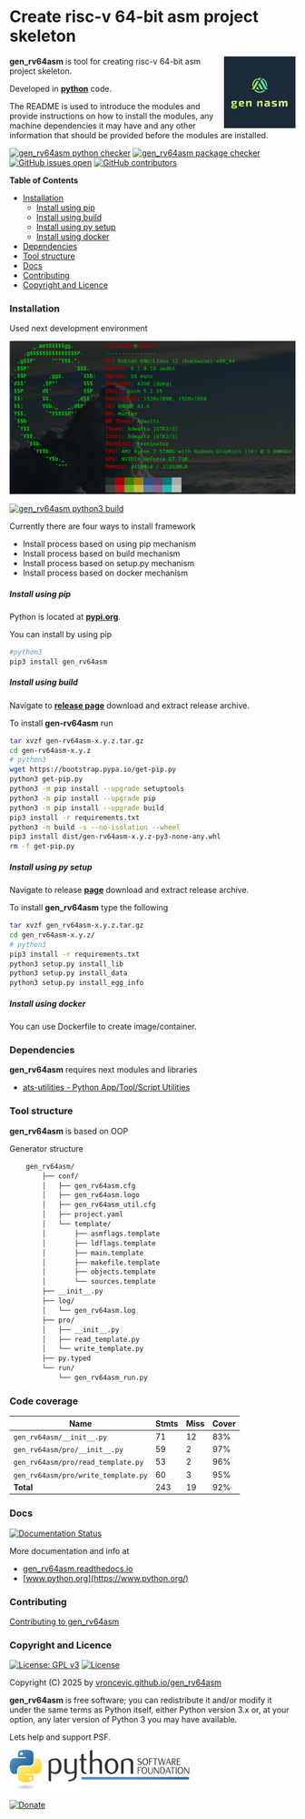 # Create risc-v 64-bit asm project skeleton

<img align="right" src="https://raw.githubusercontent.com/vroncevic/gen_rv64asm/dev/docs/gen_rv64asm_logo.png" width="25%">

**gen_rv64asm** is tool for creating risc-v 64-bit asm project skeleton.

Developed in **[python](https://www.python.org/)** code.

The README is used to introduce the modules and provide instructions on
how to install the modules, any machine dependencies it may have and any
other information that should be provided before the modules are installed.

[![gen_rv64asm python checker](https://github.com/vroncevic/gen_rv64asm/actions/workflows/gen_rv64asm_python_checker.yml/badge.svg)](https://github.com/vroncevic/gen_rv64asm/actions/workflows/gen_rv64asm_python_checker.yml) [![gen_rv64asm package checker](https://github.com/vroncevic/gen_rv64asm/actions/workflows/gen_rv64asm_package_checker.yml/badge.svg)](https://github.com/vroncevic/gen_rv64asm/actions/workflows/gen_rv64asm_package.yml) [![GitHub issues open](https://img.shields.io/github/issues/vroncevic/gen_rv64asm.svg)](https://github.com/vroncevic/gen_rv64asm/issues) [![GitHub contributors](https://img.shields.io/github/contributors/vroncevic/gen_rv64asm.svg)](https://github.com/vroncevic/gen_rv64asm/graphs/contributors)

<!-- START doctoc generated TOC please keep comment here to allow auto update -->
<!-- DON'T EDIT THIS SECTION, INSTEAD RE-RUN doctoc TO UPDATE -->
**Table of Contents**

- [Installation](#installation)
    - [Install using pip](#install-using-pip)
    - [Install using build](#install-using-build)
    - [Install using py setup](#install-using-py-setup)
    - [Install using docker](#install-using-docker)
- [Dependencies](#dependencies)
- [Tool structure](#tool-structure)
- [Docs](#docs)
- [Contributing](#contributing)
- [Copyright and Licence](#copyright-and-licence)

<!-- END doctoc generated TOC please keep comment here to allow auto update -->

### Installation

Used next development environment

![debian linux os](https://raw.githubusercontent.com/vroncevic/gen_rv64asm/dev/docs/debtux.png)

[![gen_rv64asm python3 build](https://github.com/vroncevic/gen_rv64asm/actions/workflows/gen_rv64asm_python3_build.yml/badge.svg)](https://github.com/vroncevic/gen_rv64asm/actions/workflows/gen_rv64asm_python3_build.yml)

Currently there are four ways to install framework
* Install process based on using pip mechanism
* Install process based on build mechanism
* Install process based on setup.py mechanism
* Install process based on docker mechanism

##### Install using pip

Python is located at **[pypi.org](https://pypi.org/project/gen_rv64asm/)**.

You can install by using pip

```bash
#python3
pip3 install gen_rv64asm
```

##### Install using build

Navigate to **[release page](https://github.com/vroncevic/gen_rv64asm/releases)** download and extract release archive.

To install **gen-rv64asm** run

```bash
tar xvzf gen-rv64asm-x.y.z.tar.gz
cd gen-rv64asm-x.y.z
# python3
wget https://bootstrap.pypa.io/get-pip.py
python3 get-pip.py 
python3 -m pip install --upgrade setuptools
python3 -m pip install --upgrade pip
python3 -m pip install --upgrade build
pip3 install -r requirements.txt
python3 -m build -s --no-isolation --wheel
pip3 install dist/gen-rv64asm-x.y.z-py3-none-any.whl
rm -f get-pip.py
```

##### Install using py setup

Navigate to release **[page](https://github.com/vroncevic/gen_rv64asm/releases/)** download and extract release archive.

To install **gen_rv64asm** type the following

```bash
tar xvzf gen_rv64asm-x.y.z.tar.gz
cd gen_rv64asm-x.y.z/
# python3
pip3 install -r requirements.txt
python3 setup.py install_lib
python3 setup.py install_data
python3 setup.py install_egg_info
```

##### Install using docker

You can use Dockerfile to create image/container.

### Dependencies

**gen_rv64asm** requires next modules and libraries

* [ats-utilities - Python App/Tool/Script Utilities](https://vroncevic.github.io/gen_rv64asm)

### Tool structure

**gen_rv64asm** is based on OOP

Generator structure

```bash
    gen_rv64asm/
        ├── conf/
        │   ├── gen_rv64asm.cfg
        │   ├── gen_rv64asm.logo
        │   ├── gen_rv64asm_util.cfg
        │   ├── project.yaml
        │   └── template/
        │       ├── asmflags.template
        │       ├── ldflags.template
        │       ├── main.template
        │       ├── makefile.template
        │       ├── objects.template
        │       └── sources.template
        ├── __init__.py
        ├── log/
        │   └── gen_rv64asm.log
        ├── pro/
        │   ├── __init__.py
        │   ├── read_template.py
        │   └── write_template.py
        ├── py.typed
        └── run/
            └── gen_rv64asm_run.py
```

### Code coverage

| Name | Stmts | Miss | Cover |
|------|-------|------|-------|
| `gen_rv64asm/__init__.py` | 71 | 12 | 83% |
| `gen_rv64asm/pro/__init__.py` | 59 | 2 | 97% |
| `gen_rv64asm/pro/read_template.py` | 53 | 2 | 96% |
| `gen_rv64asm/pro/write_template.py` | 60 | 3 | 95% |
| **Total** | 243 | 19 | 92% |

### Docs

[![Documentation Status](https://readthedocs.org/projects/gen_rv64asm/badge/?version=latest)](https://gen-rv64asm.readthedocs.io/en/latest/?badge=latest)

More documentation and info at

* [gen_rv64asm.readthedocs.io](https://gen-rv64asm.readthedocs.io)
* [www.python.org](https://www.python.org/)

### Contributing

[Contributing to gen_rv64asm](CONTRIBUTING.md)

### Copyright and Licence

[![License: GPL v3](https://img.shields.io/badge/License-GPLv3-blue.svg)](https://www.gnu.org/licenses/gpl-3.0) [![License](https://img.shields.io/badge/License-Apache%202.0-blue.svg)](https://opensource.org/licenses/Apache-2.0)

Copyright (C) 2025 by [vroncevic.github.io/gen_rv64asm](https://vroncevic.github.io/gen_rv64asm/)

**gen_rv64asm** is free software; you can redistribute it and/or modify
it under the same terms as Python itself, either Python version 3.x or,
at your option, any later version of Python 3 you may have available.

Lets help and support PSF.

[![Python Software Foundation](https://raw.githubusercontent.com/vroncevic/gen_rv64asm/dev/docs/psf-logo-alpha.png)](https://www.python.org/psf/)

[![Donate](https://www.paypalobjects.com/en_US/i/btn/btn_donateCC_LG.gif)](https://www.python.org/psf/donations/)
